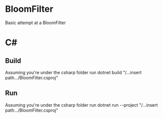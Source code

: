 # BloomFilter
Basic attempt at a BloomFilter


# C#
## Build
Assuming you're under the csharp folder run
dotnet build "/...insert path.../BloomFilter.csproj"
  
## Run
Assuming you're under the csharp folder run
dotnet run --project "/...insert path.../BloomFilter.csproj"
